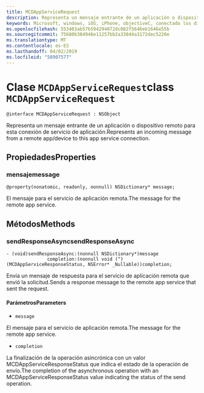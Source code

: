 ```yaml
---
title: MCDAppServiceRequest
description: Representa un mensaje entrante de un aplicación o dispositivo remoto para esta conexión de servicio de aplicación.
keywords: Microsoft, windows, iOS, iPhone, objectiveC, conectado los dispositivos, proyecto Roma
ms.openlocfilehash: 553403ab57b594294072dc082f5646eb1646e55b
ms.sourcegitcommit: 75680b384946e11257bb2a33044a3172dec5220e
ms.translationtype: MT
ms.contentlocale: es-ES
ms.lasthandoff: 04/02/2019
ms.locfileid: "58907577"
---
```

# <a name="class-mcdappservicerequest"></a><span data-ttu-id="49521-104">Clase `MCDAppServiceRequest`</span><span class="sxs-lookup"><span data-stu-id="49521-104">class `MCDAppServiceRequest`</span></span>

```
@interface MCDAppServiceRequest : NSObject
```
<span data-ttu-id="49521-105">Representa un mensaje entrante de un aplicación o dispositivo remoto para esta conexión de servicio de aplicación.</span><span class="sxs-lookup"><span data-stu-id="49521-105">Represents an incoming message from a remote app/device to this app service connection.</span></span>

## <a name="properties"></a><span data-ttu-id="49521-106">Propiedades</span><span class="sxs-lookup"><span data-stu-id="49521-106">Properties</span></span>

### <a name="message"></a><span data-ttu-id="49521-107">mensaje</span><span class="sxs-lookup"><span data-stu-id="49521-107">message</span></span> 
`@property(nonatomic, readonly, nonnull) NSDictionary* message;`

<span data-ttu-id="49521-108">El mensaje para el servicio de aplicación remota.</span><span class="sxs-lookup"><span data-stu-id="49521-108">The message for the remote app service.</span></span>

## <a name="methods"></a><span data-ttu-id="49521-109">Métodos</span><span class="sxs-lookup"><span data-stu-id="49521-109">Methods</span></span>

### <a name="sendresponseasync"></a><span data-ttu-id="49521-110">sendResponseAsync</span><span class="sxs-lookup"><span data-stu-id="49521-110">sendResponseAsync</span></span> 
```
- (void)sendResponseAsync:(nonnull NSDictionary*)message
               completion:(nonnull void (^)(MCDAppServiceResponseStatus, NSError* _Nullable))completion;
```

<span data-ttu-id="49521-111">Envía un mensaje de respuesta para el servicio de aplicación remota que envió la solicitud.</span><span class="sxs-lookup"><span data-stu-id="49521-111">Sends a response message to the remote app service that sent the request.</span></span>

#### <a name="parameters"></a><span data-ttu-id="49521-112">Parámetros</span><span class="sxs-lookup"><span data-stu-id="49521-112">Parameters</span></span>
* `message` 

<span data-ttu-id="49521-113">El mensaje para el servicio de aplicación remota.</span><span class="sxs-lookup"><span data-stu-id="49521-113">The message for the remote app service.</span></span>

* `completion`     

<span data-ttu-id="49521-114">La finalización de la operación asincrónica con un valor MCDAppServiceResponseStatus que indica el estado de la operación de envío.</span><span class="sxs-lookup"><span data-stu-id="49521-114">The completion of the asynchronous operation with an MCDAppServiceResponseStatus value indicating the status of the send operation.</span></span>